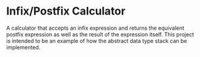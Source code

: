 # Infix/Postfix Calculator
A calculator that accepts an infix expression and returns the equivalent postfix expression as well as the result of the expression itself. This project is intended to be an example of how the abstract data type stack can be implemented.
